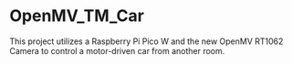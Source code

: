 # OpenMV_TM_Car
This project utilizes a Raspberry Pi Pico W and the new OpenMV RT1062 Camera to control a motor-driven car from another room.
